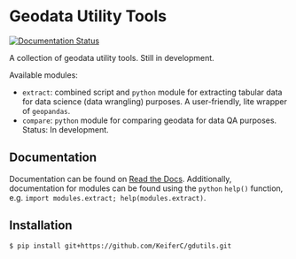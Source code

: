 # Geodata Utility Tools
[![Documentation Status](https://readthedocs.org/projects/gdutils/badge/?version=latest)](https://gdutils.readthedocs.io/en/latest/?badge=latest)

A collection of geodata utility tools. Still in development.

Available modules:

- `extract`: combined script and `python` module for extracting tabular data 
  for data science (data wrangling) purposes. A user-friendly, lite wrapper of `geopandas`.
- `compare`: `python` module for comparing geodata for data QA purposes. 
   Status: In development.


## Documentation
Documentation can be found on [Read the Docs](https://gdutils.readthedocs.io/).
Additionally, documentation for modules can be found using the `python` 
`help()` function, e.g. `import modules.extract; help(modules.extract)`.


## Installation
```bash
$ pip install git+https://github.com/KeiferC/gdutils.git
```
